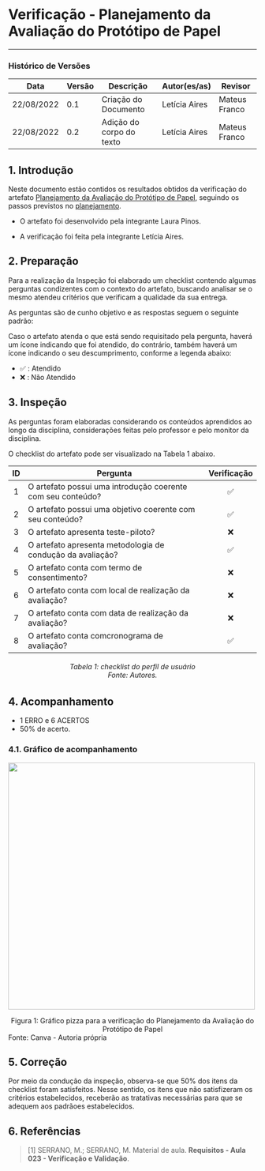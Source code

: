 # Verificação - Planejamento da Avaliação do Protótipo de Papel
***

### Histórico de Versões

**Data** | **Versão** | **Descrição** | **Autor(es/as)** | **Revisor** |
--- | --- | --- | --- | --- |
22/08/2022 | 0.1 | Criação do Documento | Letícia Aires | Mateus Franco
22/08/2022 | 0.2 | Adição do corpo do texto | Letícia Aires | Mateus Franco

## 1. Introdução

Neste documento estão contidos os resultados obtidos da verificação do artefato [Planejamento da Avaliação do Protótipo de Papel](../designAvalEDesenv/prototPapel.md), seguindo os passos previstos no [planejamento](planejamento-geral.md).

* O artefato foi desenvolvido pela integrante Laura Pinos.

* A verificação foi feita pela integrante Letícia Aires.


## 2. Preparação

Para a realização da Inspeção foi elaborado um checklist contendo algumas perguntas condizentes com o contexto do artefato, buscando analisar se o mesmo atendeu critérios que verificam a qualidade da sua entrega.

As perguntas são de cunho objetivo e as respostas seguem o seguinte padrão:

Caso o artefato atenda o que está sendo requisitado pela pergunta, haverá um ícone indicando que foi atendido, do contrário, também haverá um ícone indicando o seu descumprimento, conforme a legenda abaixo:

- ✅ : Atendido
- ❌ : Não Atendido

## 3. Inspeção

As perguntas foram elaboradas considerando os conteúdos aprendidos ao longo da disciplina, considerações feitas pelo professor e pelo monitor da disciplina.

O checklist do artefato pode ser visualizado na Tabela 1 abaixo.

|ID|Pergunta| Verificação |
|:---:|-------------|:--------:|
| 1 | O artefato possui uma introdução coerente com seu conteúdo? |✅ |
| 2 | O artefato possui uma objetivo coerente com seu conteúdo? |✅ |
| 3 | O artefato apresenta teste-piloto?| ❌|
| 4 | O artefato apresenta metodologia de condução da avaliação?| ✅|
| 5 | O artefato conta com termo de consentimento? | ❌|
| 6 | O artefato conta com local de realização da avaliação?| ❌|
| 7 | O artefato conta com data de realização da avaliação? | ❌|
| 8 | O artefato conta comcronograma de avaliação? | ✅|

<h6 align = "center">Tabela 1: checklist do perfil de usuário <br>Fonte: Autores. </h6>

## 4. Acompanhamento

- 1 ERRO e 6 ACERTOS
- 50% de acerto.

### 4.1. Gráfico de acompanhamento

<img src="https://user-images.githubusercontent.com/72623771/186045251-d69758ea-88dd-43f9-860e-13f9ec87bb3a.png" width=500px></img>

<figcaption align='center'>Figura 1: Gráfico pizza para a verificação do Planejamento da Avaliação do Protótipo de Papel</figcaption>

<figcaption>Fonte: Canva - Autoria própria</figcaption> 

## 5. Correção

Por meio da condução da inspeção, observa-se que 50% dos itens da checklist foram satisfeitos.  Nesse sentido, os itens que não satisfizeram os critérios estabelecidos, receberão as tratativas necessárias para que se adequem aos padrãoes estabelecidos.

## 6. Referências

> [1] SERRANO, M.; SERRANO, M. Material de aula. **Requisitos - Aula 023 - Verificação e Validação**.
